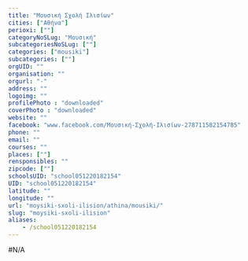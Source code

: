 ```yaml
---
title: "Μουσική Σχολή Ιλισίων"
cities: ["Αθήνα"]
perioxi: [""]
categoryNoSLug: "Μουσική"
subcategoriesNoSLug: [""]
categories: ["mousiki"]
subcategories: [""]
orgUID: ""
organisation: ""
orgurl: "-"
address: ""
logoimg: ""
profilePhoto : "downloaded"
coverPhoto : "downloaded"
website: ""
facebook: "www.facebook.com/Μουσική-Σχολή-Ιλισίων-278711582154785"
phone: ""
email: ""
courses: ""
places: [""]
rensponsibles: ""
zipcode: [""]
schoolsUID: "school051220182154"
UID: "school051220182154"
latitude: ""
longitude: ""
url: "moysiki-sxoli-ilision/athina/mousiki/"
slug: "moysiki-sxoli-ilision"
aliases:
    - /school051220182154
---
```





#N/A